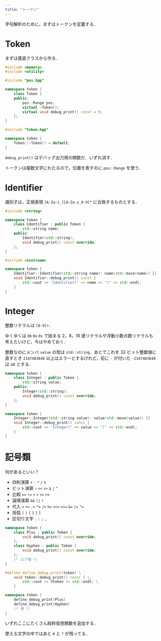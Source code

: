 ```yaml
---
title: "トークン"
---
```


字句解析のために，まずはトークンを定義する．

# Token
まずは基底クラスから作る．

```cpp:token.hpp
#include <memory>
#include <utility>

#include "pos.hpp"

namespace token {
    class Token {
    public:
        pos::Range pos;
        virtual ~Token();
        virtual void debug_print() const = 0;
    };
}
```
```cpp:token.cpp
#include "token.hpp"

namespace token {
    Token::~Token() = default;
}
```
`debug_print()` はデバッグ出力用の関数だ．いずれ消す．

トークンは複数文字にわたるので，位置を表すのに `pos::Range` を使う．
# Identifier
識別子は，正規表現 `[A-Za-z_][A-Za-z_0-9]*` に合致するものとする．

```cpp:token.hpp
#include <string>

namespace token {
    class Identifier : public Token {
        std::string name;
    public:
        Identifier(std::string);
        void debug_print() const override;
    };
}
```
```cpp:token.cpp
#include <iostream>

namespace token {
    Identifier::Identifier(std::string name): name(std::move(name)) {}
    void Identifier::debug_print() const {
        std::cout << "Identifier(" << name << ")" << std::endl;
    }
}
```
# Integer
整数リテラルは `[0-9]+`．

ゆくゆくは `0b` `0o` `0x` で始まる 2，8，16 進リテラルや浮動小数点数リテラルも考えたいけど，今はやめておく．

整数なのにメンバ `value` の型は `std::string`．あとでこれを 32 ビット整数値に直すとき `2147483648` 以上はエラーとするけれど，前に `-` が付いた `-2147483648` は ok とする．
```cpp:token.hpp
namespace token {
    class Integer : public Token {
        std::string value;
    public:
        Integer(std::string);
        void debug_print() const override;
    };
}
```
```cpp:token.cpp
namespace token {
    Integer::Integer(std::string value): value(std::move(value)) {}
    void Integer::debug_print() const {
        std::cout << "Integer(" << value << ")" << std::endl;
    }
}
```
# 記号類
何があるといい？
- 四則演算 `+` `-` `*` `/` `%`
- ビット演算 `~` `<<` `>>` `&` `|` `^`
- 比較 `==` `!=` `<` `>` `<=` `>=`
- 論理演算 `&&` `||` `!`
- 代入 `=` `+=` `-=` `*=` `/=` `%=` `<<=` `>>=` `&=` `|=` `^=`
- 括弧 `(` `)` `{` `}` `[` `]`
- 区切り文字 `.` `:` `;` `,`
```cpp:token.hpp
namespace token {
    class Plus : public Token {
        void debug_print() const override;
    };
    class Hyphen : public Token {
        void debug_print() const override;
    };
    /* 以下略 */
}
```
```cpp:token.cpp
#define define_debug_print(token) \
    void token::debug_print() const { \
        std::cout << #token << std::endl; \
    }

namespace token {
    define_debug_print(Plus)
    define_debug_print(Hyphen)
    /* 略 */
}
```
いずれここにたくさん純粋仮想関数を追加する．


使える文字の中ではあと `#` と `?` が残ってる．